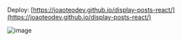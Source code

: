 Deploy: [https://joaoteodev.github.io/display-posts-react/](https://joaoteodev.github.io/display-posts-react/)

![image](https://github.com/joaoteodev/display-posts-react/assets/59922786/21ffacad-81e9-45b7-85cf-f7e15348c5f8)
